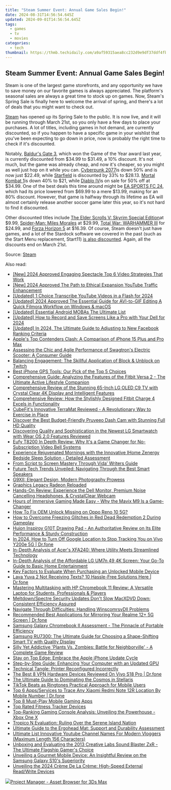 ```yaml
---
title: "Steam Summer Event: Annual Game Sales Begin!"
date: 2024-08-31T14:56:54.645Z
updated: 2024-09-01T14:56:54.645Z
tags:
  - games
  - tv
  - movies
categories:
  - tech
thumbnail: https://thmb.techidaily.com/a9af59315aea8cc232d9e9df37ddf4fb252ec7cdb030d740feb1460fb864db26.jpg
---
```


## Steam Summer Event: Annual Game Sales Begin!

Steam is one of the largest game storefronts, and any opportunity we have to save money on our favorite games is always appreciated. The platform's seasonal sales are always a great time to stock up on games. Now, Steam's Spring Sale is finally here to welcome the arrival of spring, and there's a lot of deals that you might want to check out.

[Steam](https://extra-support.techidaily.com/new-mastering-your-media-with-vlcs-secret-features/) has opened up its Spring Sale to the public. It is now live, and it will be running through March 21st, so you only have a few days to place your purchases. A lot of titles, including games in hot demand, are currently discounted, so if you happen to have a specific game in your wishlist that you've been expecting to go down in price, now is probably the right time to check if it's discounted.

 Notably, [Baldur's Gate 3](https://store.steampowered.com/app/1086940/Baldurs%5FGate%5F3/), which won the Game of the Year award last year, is currently discounted from $34.99 to $31.49, a 10% discount. It's not much, but the game was already cheap, and now it's cheaper, so you might as well just hop on it while you can. [Cyberpunk 2077](https://store.steampowered.com/app/1091500/Cyberpunk%5F2077/)is down 50% and is now just $22.49, while [Starfield](https://store.steampowered.com/app/1716740/Starfield/) is discounted by 33% to $28.13\. [Mortal Kombat 1](https://store.steampowered.com/app/1971870/Mortal%5FKombat%5F1/)is down 40% to $21, while [Diablo IV](https://store.steampowered.com/app/2344520/Diablo%5FIV/)is on sale for 50% off at $34.99\. One of the best deals this time around might be [EA SPORTS FC 24](https://store.steampowered.com/app/2195250/EA%5FSPORTS%5FFC%5F24/), which had its price lowered from $69.99 to a mere $13.99, making for an 80% discount. However, that game is halfway through its lifetime as EA will almost certainly release another soccer game later this year, so it's not hard to find it discounted.

 Other discounted titles include [The Elder Scrolls V: Skyrim Special Edition](https://store.steampowered.com/app/489830/The%5FElder%5FScrolls%5FV%5FSkyrim%5FSpecial%5FEdition/)at $9.99, [Spider-Man: Miles Morales](https://store.steampowered.com/app/1817190/Marvels%5FSpiderMan%5FMiles%5FMorales/) at $29.99, [Total War: WARHAMMER III](https://store.steampowered.com/app/1142710/Total%5FWar%5FWARHAMMER%5FIII/) for $24.99, and [Forza Horizon 5](https://store.steampowered.com/app/1551360/Forza%5FHorizon%5F5/) at $16.39\. Of course, Steam doesn't just have games, and a lot of the Stardock software we covered in the past (such as the Start Menu replacement, Start11) [is also discounted](https://store.steampowered.com/search/?term=stardock&category1=994&supportedlang=english&ndl=1). Again, all the discounts end on March 21st.

 Source: [Steam](https://store.steampowered.com/)

<ins class="adsbygoogle"
     style="display:block"
     data-ad-format="autorelaxed"
     data-ad-client="ca-pub-7571918770474297"
     data-ad-slot="1223367746"></ins>



<ins class="adsbygoogle"
     style="display:block"
     data-ad-client="ca-pub-7571918770474297"
     data-ad-slot="8358498916"
     data-ad-format="auto"
     data-full-width-responsive="true"></ins>

<span class="atpl-alsoreadstyle">Also read:</span>
<div><ul>
<li><a href="https://fox-glue.techidaily.com/new-2024-approved-engaging-spectacle-top-6-video-strategies-that-work/"><u>[New] 2024 Approved  Engaging Spectacle  Top 6 Video Strategies That Work</u></a></li>
<li><a href="https://youtube-web.techidaily.com/024-approved-the-path-to-ethical-expansion-youtube-traffic-enhancement/"><u>[New] 2024 Approved  The Path to Ethical Expansion  YouTube Traffic Enhancement</u></a></li>
<li><a href="https://facebook-record-videos.techidaily.com/updated-1-choice-transcribe-youtube-videos-in-a-flash-for-2024/"><u>[Updated] 1 Choice  Transcribe YouTube Videos in a Flash for 2024</u></a></li>
<li><a href="https://fox-glue.techidaily.com/updated-2024-approved-the-essential-guide-for-avi-to-gif-editing-a-quick-filmora-workflow-on-windows-and-macos/"><u>[Updated] 2024 Approved  The Essential Guide for AVI-to-GIF Editing  A Quick Filmora Workflow on Windows & macOS</u></a></li>
<li><a href="https://visual-screen-recording.techidaily.com/updated-essential-android-mobas-the-ultimate-list/"><u>[Updated] Essential Android MOBAs  The Ultimate List</u></a></li>
<li><a href="https://video-screen-grab.techidaily.com/updated-how-to-record-and-save-screens-like-a-pro-with-your-dell-for-2024/"><u>[Updated] How to Record and Save Screens Like a Pro with Your Dell for 2024</u></a></li>
<li><a href="https://facebook-videos.techidaily.com/updated-in-2024-the-ultimate-guide-to-adjusting-to-new-facebook-ranking-criteria/"><u>[Updated] In 2024, The Ultimate Guide to Adjusting to New Facebook Ranking Criteria</u></a></li>
<li><a href="https://buynow-reviews.techidaily.com/apples-top-contenders-clash-a-comparison-of-iphone-15-plus-and-pro-max/"><u>Apple's Top Contenders Clash: A Comparison of iPhone 15 Plus and Pro Max</u></a></li>
<li><a href="https://buynow-reviews.techidaily.com/assessing-the-chic-and-agile-performance-of-swagtrons-electric-scooter-a-consumer-guide/"><u>Assessing the Chic and Agile Performance of Swagtron's Electric Scooter: A Consumer Guide</u></a></li>
<li><a href="https://games-able.techidaily.com/balancing-engagement-the-skillful-application-of-block-and-unblock-on-twitch/"><u>Balancing Engagement: The Skillful Application of Block & Unblock on Twitch</u></a></li>
<li><a href="https://techtrends.techidaily.com/best-iphone-gps-tools-our-pick-of-the-top-5-choices/"><u>Best iPhone GPS Tools: Our Pick of the Top 5 Choices</u></a></li>
<li><a href="https://buynow-reviews.techidaily.com/comprehensive-guide-analyzing-the-features-of-the-fitbit-versa-2-the-ultimate-active-lifestyle-companion/"><u>Comprehensive Guide: Analyzing the Features of the Fitbit Versa 2 - The Ultimate Active Lifestyle Companion</u></a></li>
<li><a href="https://buynow-reviews.techidaily.com/comprehensive-review-of-the-stunning-65-inch-lg-oled-c9-tv-with-crystal-clear-4k-display-and-intelligent-features/"><u>Comprehensive Review of the Stunning 65-Inch LG OLED C9 TV with Crystal Clear 4K Display and Intelligent Features</u></a></li>
<li><a href="https://buynow-reviews.techidaily.com/comprehensive-review-how-the-stylishly-designed-fitbit-charge-4-excels-in-functionality/"><u>Comprehensive Review: How the Stylishly Designed Fitbit Charge 4 Excels in Functionality</u></a></li>
<li><a href="https://buynow-reviews.techidaily.com/cubefits-innovative-terramat-reviewed-a-revolutionary-way-to-exercise-in-place/"><u>CubeFit's Innovative TerraMat Reviewed - A Revolutionary Way to Exercise in Place</u></a></li>
<li><a href="https://buynow-reviews.techidaily.com/discover-the-best-budget-friendly-pruveeo-dash-cam-with-stunning-full-hd-quality/"><u>Discover the Best Budget-Friendly Pruveeo Dash Cam with Stunning Full HD Quality</u></a></li>
<li><a href="https://buynow-reviews.techidaily.com/discovering-quality-and-sophistication-in-the-newest-lg-smartwatch-with-wear-os-20-features-reviewed/"><u>Discovering Quality and Sophistication in the Newest LG Smartwatch with Wear OS 2.0 Features Reviewed</u></a></li>
<li><a href="https://buynow-reviews.techidaily.com/eufy-t8200-in-depth-review-why-its-a-game-changer-for-no-subscription-video-bell-systems/"><u>Eufy T8200 In Depth Review: Why It's a Game Changer for No-Subscription Video Bell Systems</u></a></li>
<li><a href="https://buynow-reviews.techidaily.com/experience-rejuvenated-mornings-with-the-innovative-ihome-zenergy-bedside-sleep-solution-detailed-assessment/"><u>Experience Rejuvenated Mornings with the Innovative IHome Zenergy Bedside Sleep Solution - Detailed Assessment</u></a></li>
<li><a href="https://extra-information.techidaily.com/from-script-to-screen-mastery-through-vida-writers-guide/"><u>From Script to Screen  Mastery Through Vida’ Writers Guide</u></a></li>
<li><a href="https://buynow-reviews.techidaily.com/future-tech-trends-unveiled-navigating-through-the-best-smart-speakers/"><u>Future Tech Trends Unveiled: Navigating Through the Best Smart Speakers</u></a></li>
<li><a href="https://buynow-reviews.techidaily.com/g9xii-elegant-design-modern-photography-prowess/"><u>G9XII: Elegant Design, Modern Photography Prowess</u></a></li>
<li><a href="https://screen-sharing-recording.techidaily.com/graphics-legacy-radeon-reloaded/"><u>Graphics Legacy  Radeon Reloaded</u></a></li>
<li><a href="https://buynow-reviews.techidaily.com/hands-on-review-experience-the-dell-monitor-premium-noise-cancelling-headphones-and-crystalclear-webcam/"><u>Hands-On Review: Experience the Dell Monitor, Premium Noise Cancelling Headphones, & CrystalClear Webcam</u></a></li>
<li><a href="https://buynow-reviews.techidaily.com/hours-of-immersive-gaming-made-easy-why-the-mavix-m9-is-a-game-changer/"><u>Hours of Immersive Gaming Made Easy - Why the Mavix M9 Is a Game-Changer</u></a></li>
<li><a href="https://easy-unlock-android.techidaily.com/how-to-fix-oem-unlock-missing-on-oppo-reno-10-5g-by-drfone-android/"><u>How To Fix OEM Unlock Missing on Oppo Reno 10 5G?</u></a></li>
<li><a href="https://win-able.techidaily.com/how-to-overcome-freezing-glitches-in-red-dead-redemption-2-during-gameplay/"><u>How to Overcome Freezing Glitches in Red Dead Redemption 2 During Gameplay</u></a></li>
<li><a href="https://buynow-reviews.techidaily.com/huion-inspiroy-g10t-drawing-pad-an-authoritative-review-on-its-elite-performance-and-sturdy-construction/"><u>Huion Inspiroy G10T Drawing Pad - An Authoritative Review on Its Elite Performance & Sturdy Construction</u></a></li>
<li><a href="https://android-location-track.techidaily.com/in-2024-how-to-turn-off-google-location-to-stop-tracking-you-on-vivo-y200e-5g-drfone-by-drfone-virtual-android/"><u>In 2024, How to Turn Off Google Location to Stop Tracking You on Vivo Y200e 5G | Dr.fone</u></a></li>
<li><a href="https://buynow-reviews.techidaily.com/in-depth-analysis-of-acers-xfa240-where-utility-meets-streamlined-technology/"><u>In-Depth Analysis of Acer's XFA240: Where Utility Meets Streamlined Technology</u></a></li>
<li><a href="https://buynow-reviews.techidaily.com/in-depth-analysis-of-the-affordable-lg-um7n-49-4k-screen-your-go-to-guide-to-basic-home-entertainment/"><u>In-Depth Analysis of the Affordable LG UM7n 49 4K Screen: Your Go-To Guide to Basic Home Entertainment</u></a></li>
<li><a href="https://buynow-reviews.techidaily.com/key-factors-to-evaluate-when-purchasing-an-unlocked-mobile-device/"><u>Key Factors to Evaluate When Purchasing an Unlocked Mobile Device</u></a></li>
<li><a href="https://howto.techidaily.com/lava-yuva-2-not-receiving-texts-10-hassle-free-solutions-here-drfone-by-drfone-fix-android-problems-fix-android-problems/"><u>Lava Yuva 2 Not Receiving Texts? 10 Hassle-Free Solutions Here | Dr.fone</u></a></li>
<li><a href="https://buynow-reviews.techidaily.com/mastering-multitasking-with-hp-chromebook-11-review-a-versatile-laptop-for-students-professionals-and-players/"><u>Mastering Multitasking with HP Chromebook 11 Review: A Versatile Laptop for Students, Professionals & Players</u></a></li>
<li><a href="https://some-knowledge.techidaily.com/meltdownspectre-security-updates-dont-slow-macxdvd-down-consistent-efficiency-assured/"><u>Meltdown/Spectre Security Updates Don't Slow MacXDVD Down: Consistent Efficiency Assured</u></a></li>
<li><a href="https://win11-tips.techidaily.com/navigate-through-difficulties-handling-winscomrsvdll-problems/"><u>Navigate Through Difficulties: Handling WinscomrsvDll Problems</u></a></li>
<li><a href="https://screen-mirror.techidaily.com/recommended-best-applications-for-mirroring-your-realme-12plus-5g-screen-drfone-by-drfone-android/"><u>Recommended Best Applications for Mirroring Your Realme 12+ 5G Screen | Dr.fone</u></a></li>
<li><a href="https://buynow-reviews.techidaily.com/samsung-galaxy-chromebook-ii-assessment-the-pinnacle-of-portable-efficiency/"><u>Samsung Galaxy Chromebook II Assessment - The Pinnacle of Portable Efficiency</u></a></li>
<li><a href="https://buynow-reviews.techidaily.com/samsung-ru7300-the-ultimate-guide-for-choosing-a-shape-shifting-smart-tv-with-quality-display/"><u>Samsung RU7300: The Ultimate Guide for Choosing a Shape-Shifting Smart TV with Quality Display</u></a></li>
<li><a href="https://buynow-reviews.techidaily.com/silly-yet-addictive-plants-vs-zombies-battle-for-neighborville-a-complete-game-review/"><u>Silly Yet Addictive 'Plants Vs. Zombies: Battle for Neighborville' - A Complete Game Review</u></a></li>
<li><a href="https://buynow-reviews.techidaily.com/stay-on-top-edge-embrace-the-apple-iphone-update-cycle/"><u>Stay on Top Edge: Embrace the Apple iPhone Update Cycle</u></a></li>
<li><a href="https://buynow-reviews.techidaily.com/step-by-step-guide-enhancing-your-computer-with-an-updated-gpu/"><u>Step-by-Step Guide: Enhancing Your Computer with an Updated GPU</u></a></li>
<li><a href="https://printer-issues.techidaily.com/technical-tangle-printer-reconfigured-incorrectly/"><u>Technical Tangle: Printer Reconfigured Incorrectly</u></a></li>
<li><a href="https://fake-location.techidaily.com/the-best-8-vpn-hardware-devices-reviewed-on-vivo-s18-pro-drfone-by-drfone-virtual-android/"><u>The Best 8 VPN Hardware Devices Reviewed On Vivo S18 Pro | Dr.fone</u></a></li>
<li><a href="https://buynow-reviews.techidaily.com/the-ultimate-guide-to-dominating-the-cosmos-in-stellaris/"><u>The Ultimate Guide to Dominating the Cosmos in Stellaris</u></a></li>
<li><a href="https://fox-glue.techidaily.com/tiktok-beats-as-ringtones-practical-approach-for-mobile-users/"><u>TikTok Beats as Ringtones  Practical Approach for Mobile Users</u></a></li>
<li><a href="https://android-location-track.techidaily.com/top-6-appsservices-to-trace-any-xiaomi-redmi-note-12r-location-by-mobile-number-drfone-by-drfone-virtual-android/"><u>Top 6 Apps/Services to Trace Any Xiaomi Redmi Note 12R Location By Mobile Number | Dr.fone</u></a></li>
<li><a href="https://buynow-reviews.techidaily.com/top-8-must-play-mobile-gaming-apps/"><u>Top 8 Must-Play Mobile Gaming Apps</u></a></li>
<li><a href="https://buynow-reviews.techidaily.com/top-rated-fitness-tracker-devices/"><u>Top Rated Fitness Tracker Devices</u></a></li>
<li><a href="https://buynow-reviews.techidaily.com/top-ranking-gaming-console-analysis-unveiling-the-powerhouse-xbox-one-x/"><u>Top-Ranking Gaming Console Analysis: Unveiling the Powerhouse - Xbox One X</u></a></li>
<li><a href="https://buynow-reviews.techidaily.com/tropico-n-evaluation-ruling-over-the-serene-island-nation/"><u>Tropico N Evaluation: Ruling Over the Serene Island Nation</u></a></li>
<li><a href="https://buynow-reviews.techidaily.com/ultimate-guide-to-the-ergohead-mat-support-and-durability-assessment/"><u>Ultimate Guide to the Ergohead Mat: Support and Durability Assessment</u></a></li>
<li><a href="https://youtube-videos.techidaily.com/ultimate-list-innovative-youtube-channel-names-for-modern-vloggers-maximum-length-156-characters/"><u>Ultimate List  Innovative Youtube Channel Names For Modern Vloggers (Maximum Length  156 Characters)</u></a></li>
<li><a href="https://buynow-reviews.techidaily.com/unboxing-and-evaluating-the-2013-creative-labs-sound-blaster-zxr-the-ultimate-flagship-gamers-choice/"><u>Unboxing and Evaluating the 2013 Creative Labs Sound Blaster ZxR - The Ultimate Flagship Gamer's Choice</u></a></li>
<li><a href="https://buynow-reviews.techidaily.com/unveiling-a-gourmet-mobile-device-an-insightful-review-on-the-samsung-galaxy-s10s-superiority/"><u>Unveiling a Gourmet Mobile Device: An Insightful Review on the Samsung Galaxy S10's Superiority</u></a></li>
<li><a href="https://buynow-reviews.techidaily.com/unveiling-the-2024-creme-de-la-creme-high-speed-external-readwrite-devices/"><u>Unveiling the 2024 Crème De La Crème: High-Speed External Read/Write Devices</u></a></li>
</ul></div>

<!-- affiliate ads begin -->
<a href="https://secure.2checkout.com/order/checkout.php?PRODS=4709458&QTY=1&AFFILIATE=108875&CART=1"><img src="https://3d-kstudio.com/wp-content/uploads/2019/10/Project-Manager-version-3-1600x900-768x419.jpg" border="0">Project Manager - Asset Browser for 3Ds Max</a>
<!-- affiliate ads end -->